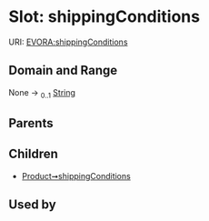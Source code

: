 
# Slot: shippingConditions



URI: [EVORA:shippingConditions](https://evora-project.eu/shippingConditions)


## Domain and Range

None &#8594;  <sub>0..1</sub> [String](types/String.md)

## Parents


## Children

 *  [Product➞shippingConditions](Product_shippingConditions.md)

## Used by

